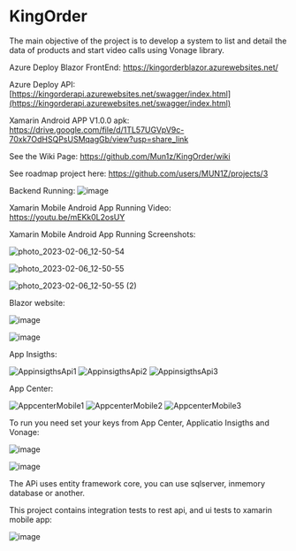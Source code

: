 # KingOrder
The main objective of the project is to develop a system to list and detail the data of products and start video calls using Vonage library.

Azure Deploy Blazor FrontEnd: https://kingorderblazor.azurewebsites.net/

Azure Deploy API: [https://kingorderapi.azurewebsites.net/swagger/index.html](https://kingorderapi.azurewebsites.net/swagger/index.html)

Xamarin Android APP V1.0.0 apk: https://drive.google.com/file/d/1TL57UGVpV9c-70xk7OdHSQPsUSMqagGb/view?usp=share_link

See the Wiki Page: https://github.com/Mun1z/KingOrder/wiki

See roadmap project here: https://github.com/users/MUN1Z/projects/3

Backend Running: ![image](https://user-images.githubusercontent.com/17263249/217017094-ee1b8a92-bdd5-42fa-8a9b-4e57cb54ce11.png)

Xamarin Mobile Android App Running Video: https://youtu.be/mEKk0L2osUY

Xamarin Mobile Android App Running Screenshots:

![photo_2023-02-06_12-50-54](https://user-images.githubusercontent.com/17263249/217018960-0bf7ab9d-1473-4a37-94ad-6f25d93eee85.jpg)

![photo_2023-02-06_12-50-55](https://user-images.githubusercontent.com/17263249/217018967-31768d97-0dad-409d-9881-d0f9ec4a25b7.jpg)

![photo_2023-02-06_12-50-55 (2)](https://user-images.githubusercontent.com/17263249/217018963-8f4661f6-913b-450a-83d2-120551399e18.jpg)

Blazor website:

![image](https://user-images.githubusercontent.com/17263249/217080158-5391369c-4529-4d6e-acb2-c3f2ec792b5c.png)

![image](https://user-images.githubusercontent.com/17263249/217080283-2daf1c7a-72a5-4d7a-b524-fb27aaf0ba4c.png)

App Insigths:

![AppinsigthsApi1](https://user-images.githubusercontent.com/17263249/217017949-844565c7-475c-41b0-b92d-c2c6212676e6.png)
![AppinsigthsApi2](https://user-images.githubusercontent.com/17263249/217017956-f5e93239-2486-4422-9933-1533c33c9e42.png)
![AppinsigthsApi3](https://user-images.githubusercontent.com/17263249/217017961-d169fcc1-e0ce-450d-bf53-e959da737b91.png)

App Center:

![AppcenterMobile1](https://user-images.githubusercontent.com/17263249/217018028-ff52c865-b8d2-453e-94b7-10952f41c6c3.png)
![AppcenterMobile2](https://user-images.githubusercontent.com/17263249/217018033-e7fe293d-1fcf-4c87-a7cd-fc1a07efff37.png)
![AppcenterMobile3](https://user-images.githubusercontent.com/17263249/217018037-ee537645-b05b-41e6-830e-6637dd3cefbb.png)

To run you need set your keys from App Center, Applicatio Insigths and Vonage: 

![image](https://user-images.githubusercontent.com/17263249/217019501-7eb2abe8-2724-470b-8884-ae2258bbb999.png)

![image](https://user-images.githubusercontent.com/17263249/217019690-853dd0e1-9f97-4cb1-bccf-9d51f2073969.png)

The APi uses entity framework core, you can use sqlserver, inmemory database or another.

This project contains integration tests to rest api, and ui tests to xamarin mobile app:

![image](https://user-images.githubusercontent.com/17263249/217020763-57ef8aab-5895-4836-99c8-a07360033a60.png)




